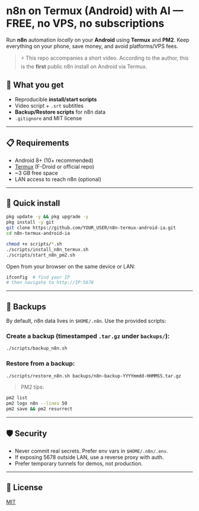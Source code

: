 # n8n on Termux (Android) with AI — FREE, no VPS, no subscriptions

Run **n8n** automation *locally* on your **Android** using **Termux** and **PM2**. 
Keep everything on your phone, save money, and avoid platforms/VPS fees.

> ⚡️ This repo accompanies a short video. According to the author, this is the **first** public n8n install on Android via Termux.

## 🚀 What you get
- Reproducible **install/start scripts**
- Video script + `.srt` subtitles
- **Backup/Restore scripts** for n8n data
- `.gitignore` and MIT license

---

## 📋 Requirements
- Android 8+ (10+ recommended)
- [Termux](https://termux.dev) (F-Droid or official repo)
- ~3 GB free space
- LAN access to reach n8n (optional)

---

## 🧰 Quick install

```bash
pkg update -y && pkg upgrade -y
pkg install -y git
git clone https://github.com/YOUR_USER/n8n-termux-android-ia.git
cd n8n-termux-android-ia

chmod +x scripts/*.sh
./scripts/install_n8n_termux.sh
./scripts/start_n8n_pm2.sh
```

Open from your browser on the same device or LAN:
```bash
ifconfig  # find your IP
# then navigate to http://IP:5678
```

---

## 🔐 Backups

By default, n8n data lives in `$HOME/.n8n`. Use the provided scripts:

### Create a backup (timestamped `.tar.gz` under `backups/`):
```bash
./scripts/backup_n8n.sh
```

### Restore from a backup:
```bash
./scripts/restore_n8n.sh backups/n8n-backup-YYYYmmdd-HHMMSS.tar.gz
```

> PM2 tips:
```bash
pm2 list
pm2 logs n8n --lines 50
pm2 save && pm2 resurrect
```

---

## 🛡️ Security
- Never commit real secrets. Prefer env vars in `$HOME/.n8n/.env`.
- If exposing 5678 outside LAN, use a reverse proxy with auth.
- Prefer temporary tunnels for demos, not production.

---

## 📄 License
[MIT](LICENSE)
